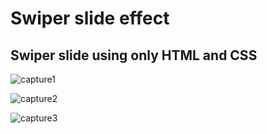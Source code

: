 # Swiper slide effect

## Swiper slide using only HTML and CSS

![capture1](https://user-images.githubusercontent.com/24768132/71391407-f78fa400-25d1-11ea-8555-92a3ac5bd2a2.PNG)

![capture2](https://user-images.githubusercontent.com/24768132/71391408-f78fa400-25d1-11ea-9098-ff1bde24a73a.PNG)

![capture3](https://user-images.githubusercontent.com/24768132/71391409-f78fa400-25d1-11ea-819f-2092bc6a17de.PNG)
